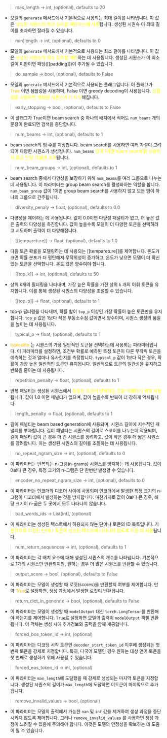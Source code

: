 > max_length -> int, (optional), defaults to 20
- 모델의 `generate` 메서드에서 기본적으로 사용되는 최대 길이를 나타냅니다. 이 값은 <font color="#ffff00">생성된 시퀀스의 최대 길이를 제한하는데 사용</font>됩니다. 생성된 시퀀슥 이 최대 길이를 초과하면 잘라질 수 있습니다.

> min)length -> int, (optional), defaults to 0
- 모델의 `generate` 메서드에서 기본적으로 사용되는 최소 길이를 나타냅니다. 이 값은 <font color="#ffff00">생성된 시퀀스의 최소 길이를 제한</font>하는 데 사용됩니다. 생성된 시퀀스가 이 최소 길이 미만이면 패딩([[padding]])이 추가될 수 있습니다.

> do_sample -> bool, (optional), defaults to False
- 모델의 `generate` 메서드에서 기본적으로 사용되는 플래그입니다. 이 플래그가 <font color="#ffc000">True</font> 이면 샘플링을 사용하며, False 이면 greedy decoding이 사용됩니다. <font color="#ffff00">샘플링을 사용하면 생성된 시퀀스가 더 다양</font>해집니다.

> early_stopping -> bool, (optional), defaults to False
- 이 플래그가 True이면 beam search 중 하나의 배치에서 적어도 `num_beams` 개의 문장이 완료되면 검색을 중단합니다.

> num_beams -> int, (optional), defaults to 1
- beam search의 빔 수를 지정합니다. beam search를 사용하면 여러 가설이 고려되어 다양한 시퀀스가 생성됩니다. `num_beams` <font color="#ffff00">값이 1이면 beam search를 사용하지 않고 단일 가설만 고려</font>됩니다.

> num_beam_groups -> int, (optional), defaults to 1
- beam search 중에서 다양성을 보장하기 위해 `num_beams`를 여러 그룹으로 나누는 데 사용됩니다. 이 파라미터는 group beam search를 활성화하는 역할을 합니다. `num_beam_group` 값이 1이면 group beam search를 사용하지 않고 모든 빔이 하나의 그룹으로 간주됩니다.

> diversity_penaly -> float, (optional), defaults to 0.0
- 다양성을 제어하는 데 사용됩니다. 값이 0.0이면 다양성 패널티가 없고, 더 높은 값은 출력의 다양성을 촉진합니다. 값이 높을수록 모델이 더 다양한 토큰을 선택하려고 시도하며 출력이 더 다양해집니다.

> [[tempareture]] -> float, (optional), defaults to 1.0
- 다음 토큰 확률을 모델링하는 데 사용되는 [[tempareture]]를 제어합니다. 온도가 크면 확률 분포가 더 평탄해져 무작위성이 증가하고, 온도가 낮으면 모델이 더 확신 있는 토큰을 선택합니다. 온도 값은 양수여야 합니다.

> [[top_k]] -> int, (optional), defaults to 50
- 상위 k개의 필터링을 나타내며, 가장 높은 확률을 가진 상위 `k` 개의 어휘 토큰을 유지합니다. 이를 통해 생성된 시퀀스의 다양성을 조절할 수 있습니다.

> [[top_p]] -> float, (optional), defaults to 1
- top-p 필터링을 나타내며, 확률 합이 `top_p` 이상인 가장 확률이 높은 토큰만을 유지합니다. `top_p` 값은 1보다 작은 부동소수점 값이면서 양수이며, 시퀀스 생성의 품질을 높이는 데 사용됩니다.

> typical_p -> float, (optional), defaults to 1
- <font color="#ffc000">typicality</font> 는 시퀀스의 가장 일반적인 토큰을 선택하는데 사용되는 파라미터입니다. 이 파라미터를 설정하면, 조건부 확률로 예측된 특정 토큰이 다른 무작위 토큰을 예측하는 것과 얼마나 유사한지를 측정합니다. `typical_p` 값이 1보다 작은 경우, 확률이 가장 높은 일반적인 토큰만 유지됩니다. 일반적으로 토큰의 일관성을 유지하고 반복을 줄이는 데 사용됩니다.

> repetition_penalty -> float, (optional), defaults to 1
- 반복 패널티는 생성된 시퀀스에서 <font color="#ffff00">동일한 토큰이 반복되는 것을 억제하기 위해 사용</font>됩니다. 값이 1.0 이면 패널티가 없으며, 값이 높을수록 반복이 더 강하게 억제됩니다.

> length_penalty -> float, (optional), defaults to 1
- 길이 패널티는 beam based generation에 사용되며, 시퀀스 길이에 지수적인 패널티를 부과합니다. 길이 패널티는 시퀀스의 길이로 스코어를 나누는데 적용되며, 길이 패널티 값이 큰 경우 더 긴 시퀀스를 장려하고, 값이 작은 경우 더 짧은 시퀀스를 장려합니다. 이는 생성된 시퀀스의 길이를 조절하는 데 사용됩니다.

> no_repeat_ngram_size -> int, (optional), defaults to 0
- 이 파라미터는 반복되는 n-그램(n-grams) 시퀀스를 방지하는 데 사용됩니다. 값이 0보다 큰 경우, 특정 크기의 n-그램은 단 한번만 발생할 수 있습니다.

> encoder_no_repeat_ngram_size -> int, (optional), defaults to 0
- 이 파라미터는 인코더와 디코더 사이에 사용되며 인코더에서 발생한 특정 크기의 n-그램이 디코더에서 발생하는 것을 방지합니다. 마찬가지로 값이 0보다 큰 경우, 해당 크기이 n-긂은 두 곳에서 모두 나타나지 않습니다.

> bad_words_ids -> List[int], (optional)
- 이 파라미터는 생성된 텍스트에서 허용되지 않는 단어나 토큰의 ID 목록입니다. 기<font color="#ffff00">본적으로 지정된 단어나 토큰이 생성된 텍스트에 나타나지 않도록 막을 때 사용</font>됩니다.

> num_return_sequences -> int, (optional), defaults to 1
- 이 파라미터는 각 배치 요소에 대해 생성된 시퀀스의 개수를 나타냅니다. 기본적으로 1개의 시퀀스만 반환되지만, 원하는 경우 더 많은 시퀀스를 반환할 수 있습니다.

> output_score -> bool, (optional), defaults to False
- 이 파라미터는 모델이 생성할 때 로짓(scores)을 반환할지 여부를 제어합니다. 만약 <font color="#ffc000">True</font>로 설정하면, 생성 과정에서 발생한 로짓이 반환됩니다.

> return_dict_in_generate -> bool, (optional), defaults to False
- 이 파라미터는 모델이 생성할 때 `modelOutput` 대신 `torch.LongTensor`를 반환해야 하는지를 제어합니다. `True`로 설정하면 모델의 출력이 `modelOutput` 객첼 반환됩니다. 이 객체는 생성 시에 추가정보와 출력을 함께 제공합니다.

> forced_bos_token_id -> int, (optional)
- 이 파라미터는 디코딩 시작 토큰인 `decoder_start_token_id` 이후에 생성되는 첫 번째 토큰을 강제로 지정합니다. 특히, 다국어 모델인 경우 원하는 대상 언어 토큰을 첫 번째로 생성하기 위해 사용될 수 있습니다.

> forced_eos_token_id -> int, (optional)
- 이 파라미터는 `max_length`에 도달했을 때 강제로 생성되는 마지막 토큰을 지정합니다. 생성된 시퀀스의 길이가 `max_length`에 도달하면 이토큰이 마지막으로 추가됩니다.

> remove_invalid_values -> bool, (optional)
- 이 파라미터는 모델의 출력에서 가능한 `nan` 및 `inf` 값을 제거하여 생성 과정을 중단시키지 않도록 제어합니다. 그러나 `remove_invalid_values` 를 사용하면 생성 과정이 느려질 수 있음에 주의해야 합니다. 이것은 모델의 안정성을 확보하는 데 도움이 될 수 있습니다.

